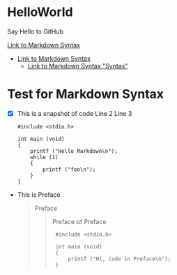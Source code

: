 # HelloWorld
Say Hello to GitHub

[Link to Markdown Syntax](#Test-for-Markdown-Syntax)
-   [Link to Markdown Syntax](#Test-for-Markdown-Syntax)
    - [Link to Markdown Syntax "Syntax"](#Test-for-Markdown-Syntax)





































# Test for Markdown Syntax
- [x]   This is a snapshot of code
        Line 2
        Line 3

        #include <stdio.h>

        int main (void)
        {
            printf ("Hello Markdown\n");
            while (1)
            {
                printf ("foo\n");
            }
        }
- This is Preface
    > Preface
    >> Preface of Preface
    >>
    >>      #include <stdio.h>
    >>
    >>      int main (void)
    >>      {
    >>          printf ("Hi, Code in Preface\n");
    >>      }
